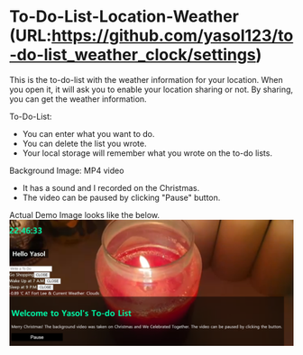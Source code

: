 # To-Do-List-Location-Weather (URL:https://github.com/yasol123/to-do-list_weather_clock/settings)
This is the to-do-list with the weather information for your location.
When you open it, it will ask you to enable your location sharing or not. By sharing, you can get the weather information.

To-Do-List:
- You can enter what you want to do.
- You can delete the list you wrote.
- Your local storage will remember what you wrote on the to-do lists.

Background Image: MP4 video
 - It has a sound and I recorded on the Christmas. 
 - The video can be paused by clicking "Pause" button.
 
Actual Demo Image looks like the below.
![Demo](/demo.png)

